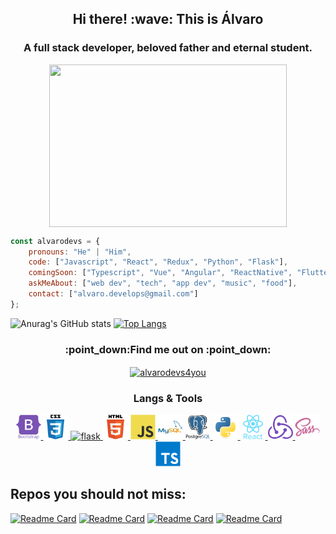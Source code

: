 <h2 align="center">
  Hi there! :wave: This is Álvaro
</h2>
<h3 align="center">A full stack developer, beloved father and eternal student.</h3>

<p align="center">
  <img align="center" src="https://media.giphy.com/media/PvvSfSDFoAL5e/giphy.gif" width="380" height="260"/>
  
</p>

```javascript
const alvarodevs = {
    pronouns: "He" | "Him",
    code: ["Javascript", "React", "Redux", "Python", "Flask"],
    comingSoon: ["Typescript", "Vue", "Angular", "ReactNative", "Flutter", "NodeJS", "Scala"],
    askMeAbout: ["web dev", "tech", "app dev", "music", "food"],
    contact: ["alvaro.develops@gmail.com"]
};
```

![Anurag's GitHub stats](https://github-readme-stats.vercel.app/api?username=Alvarodevs&show_icons=true&theme=radical)
[![Top Langs](https://github-readme-stats.vercel.app/api/top-langs/?username=Alvarodevs&layout=compact)](https://github.com/Alvarodevs/github-readme-stats)

<h3 align="center">:point_down:Find me out on :point_down:</h3>
<p align="center">
<a href="https://linkedin.com/in/alvarodevs4you" target="blank"><img align="center" src="https://raw.githubusercontent.com/rahuldkjain/github-profile-readme-generator/master/src/images/icons/Social/linked-in-alt.svg" alt="alvarodevs4you" height="30" width="40" /></a>
</p>

<h3 align="center">Langs & Tools</h3>
<p align="center"> <a href="https://getbootstrap.com" target="_blank" rel="noreferrer"> <img src="https://raw.githubusercontent.com/devicons/devicon/master/icons/bootstrap/bootstrap-plain-wordmark.svg" alt="bootstrap" width="40" height="40"/> </a> <a href="https://www.w3schools.com/css/" target="_blank" rel="noreferrer"> <img src="https://raw.githubusercontent.com/devicons/devicon/master/icons/css3/css3-original-wordmark.svg" alt="css3" width="40" height="40"/> </a> <a href="https://flask.palletsprojects.com/" target="_blank" rel="noreferrer"> <img src="https://www.vectorlogo.zone/logos/pocoo_flask/pocoo_flask-icon.svg" alt="flask" width="40" height="40"/> </a> <a href="https://www.w3.org/html/" target="_blank" rel="noreferrer"> <img src="https://raw.githubusercontent.com/devicons/devicon/master/icons/html5/html5-original-wordmark.svg" alt="html5" width="40" height="40"/> </a> <a href="https://developer.mozilla.org/en-US/docs/Web/JavaScript" target="_blank" rel="noreferrer"> <img src="https://raw.githubusercontent.com/devicons/devicon/master/icons/javascript/javascript-original.svg" alt="javascript" width="40" height="40"/> </a> <a href="https://www.mysql.com/" target="_blank" rel="noreferrer"> <img src="https://raw.githubusercontent.com/devicons/devicon/master/icons/mysql/mysql-original-wordmark.svg" alt="mysql" width="40" height="40"/> </a> <a href="https://www.postgresql.org" target="_blank" rel="noreferrer"> <img src="https://raw.githubusercontent.com/devicons/devicon/master/icons/postgresql/postgresql-original-wordmark.svg" alt="postgresql" width="40" height="40"/> </a> <a href="https://www.python.org" target="_blank" rel="noreferrer"> <img src="https://raw.githubusercontent.com/devicons/devicon/master/icons/python/python-original.svg" alt="python" width="40" height="40"/> </a> <a href="https://reactjs.org/" target="_blank" rel="noreferrer"> <img src="https://raw.githubusercontent.com/devicons/devicon/master/icons/react/react-original-wordmark.svg" alt="react" width="40" height="40"/> </a> <a href="https://redux.js.org" target="_blank" rel="noreferrer"> <img src="https://raw.githubusercontent.com/devicons/devicon/master/icons/redux/redux-original.svg" alt="redux" width="40" height="40"/> </a> <a href="https://sass-lang.com" target="_blank" rel="noreferrer"> <img src="https://raw.githubusercontent.com/devicons/devicon/master/icons/sass/sass-original.svg" alt="sass" width="40" height="40"/> </a> <a href="https://www.typescriptlang.org/" target="_blank" rel="noreferrer"> <img src="https://raw.githubusercontent.com/devicons/devicon/master/icons/typescript/typescript-original.svg" alt="typescript" width="40" height="40"/> </a> </p>

## Repos you should not miss:
[![Readme Card](https://github-readme-stats.vercel.app/api/pin/?username=Alvarodevs&repo=Food-A-Week---Final-project)](https://github.com/Alvarodevs/Food-A-Week---Final-project)
[![Readme Card](https://github-readme-stats.vercel.app/api/pin/?username=Alvarodevs&repo=crypto-app)](https://github.com/Alvarodevs/crypto-app)
[![Readme Card](https://github-readme-stats.vercel.app/api/pin/?username=Alvarodevs&repo=front-end-test-monkeys)](https://github.com/Alvarodevs/front-end-test-monkeys)
[![Readme Card](https://github-readme-stats.vercel.app/api/pin/?username=Alvarodevs&repo=vue_test)](https://github.com/Alvarodevs/vue_test)
